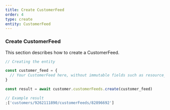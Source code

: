 ```yaml
---
title: Create CustomerFeed
order: 4
type: create
entity: CustomerFeed
---
```


### Create CustomerFeed

This section describes how to create a CustomerFeed.

```javascript
// Creating the entity

const customer_feed = {
  // Your CustomerFeed here, without immutable fields such as resource_name
}

const result = await customer.customerFeeds.create(customer_feed)
```

```javascript
// Example result
;['customers/9262111890/customerFeeds/82896692']
```
